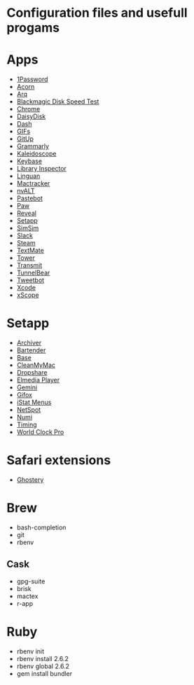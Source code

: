 # Configuration files and usefull progams

# Apps

- [1Password](https://agilebits.com/onepassword)
- [Acorn](http://flyingmeat.com/acorn/)
- [Arq](https://www.arqbackup.com)
- [Blackmagic Disk Speed Test](https://itunes.apple.com/br/app/blackmagic-disk-speed-test/id425264550?l=en&mt=12)
- [Chrome](https://www.google.com/chrome/)
- [DaisyDisk](https://daisydiskapp.com)
- [Dash](https://kapeli.com/dash)
- [GIFs](https://github.com/orta/GIFs)
- [GitUp](http://gitup.co)
- [Grammarly](https://grammarly.com)
- [Kaleidoscope](http://www.kaleidoscopeapp.com)
- [Keybase](https://keybase.io)
- [Library Inspector](https://itunes.apple.com/br/app/library-inspector/id431808420?l=en&mt=12)
- [Linguan](http://linguanapp.com)
- [Mactracker](http://mactracker.ca)
- [nvALT](http://brettterpstra.com/projects/nvalt/)
- [Pastebot](https://tapbots.com/pastebot/)
- [Paw](https://paw.cloud)  
- [Reveal](http://revealapp.com)
- [Setapp](https://setapp.com)
- [SimSim](https://github.com/dsmelov/simsim)
- [Slack](https://slack.com)
- [Steam](https://steamcommunity.com)
- [TextMate](https://macromates.com)
- [Tower](https://www.git-tower.com/mac)
- [Transmit](https://panic.com/transmit/)
- [TunnelBear](https://www.tunnelbear.com/download)
- [Tweetbot](http://tapbots.com/tweetbot/)
- [Xcode](https://itunes.apple.com/br/app/xcode/id497799835?l=en&mt=12)
- [xScope](http://xscopeapp.com)

# Setapp

- [Archiver](http://archiverapp.com)
- [Bartender](https://www.macbartender.com)
- [Base](https://menial.co.uk/base/)
- [CleanMyMac](http://macpaw.com/cleanmymac)
- [Dropshare](https://dropshare.cloud)
- [Elmedia Player](https://mac.eltima.com/media-player.html)
- [Gemini](https://macpaw.com/gemini)
- [Gifox](http://gifox.io)
- [iStat Menus](https://bjango.com/mac/istatmenus/)
- [NetSpot](https://www.netspotapp.com)
- [Numi](http://numi.io)
- [Timing](http://timingapp.com)
- [World Clock Pro](http://worldclock.pro)

# Safari extensions

- [Ghostery](https://www.ghostery.com/en/)

# Brew

- bash-completion
- git
- rbenv

## Cask

- gpg-suite
- brisk
- mactex
- r-app

# Ruby

- rbenv init
- rbenv install 2.6.2
- rbenv global 2.6.2
- gem install bundler
